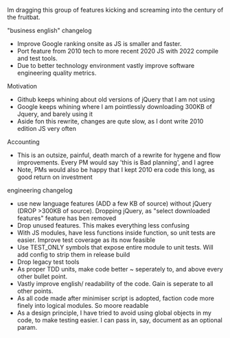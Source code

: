 Im dragging this group of features kicking and screaming into the century of the fruitbat.

"business english" changelog
* Improve Google ranking onsite as JS is smaller and faster.
* Port feature from 2010 tech to more recent 2020 JS with 2022 compile and test tools.
* Due to better technology environment vastly improve software engineering quality metrics.

Motivation
* Github keeps whining about old versions of jQuery that I am not using
* Google keeps whining where I am pointlessly downloading 300KB of Jquery, and barely using it
* Aside fon this rewrite, changes are qute slow, as I dont write 2010 edition JS very often

Accounting
* This is an outsize, painful, death march of a rewrite for hygene and flow improvements.  Every PM would say 'this is Bad planning', and I agree
* Note, PMs would also be happy that I kept 2010 era code this long, as good return on investment  

engineering changelog
* use new language features (ADD a few KB of source) without jQuery (DROP >300KB of source). Dropping jQuery, as "select downloaded features" feature has ben removed
* Drop unused features. This makes everything less confusing
* With JS modules, have less functions inside function, so unit tests are easier.  Improve test coverage as its now feasible
* Use TEST_ONLY symbols that expose entire module to unit tests.  Will add config to strip them in release build
* Drop legacy test tools
* As proper TDD units, make code better ~ seperately to, and above every other bullet point. 
* Vastly improve english/ readability of the code.  Gain is seperate to all other points. 
* As all code made after minimiser script is adopted, faction code more finely into logical modules.  So moore readable
* As a design principle, I have tried to avoid using global objects in my code, to make testing easier.  I can pass in, say, document as an optional param.   

